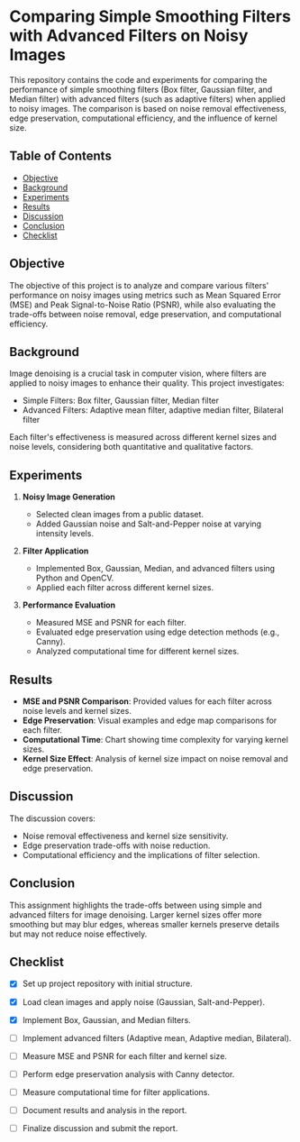 

# Comparing Simple Smoothing Filters with Advanced Filters on Noisy Images

This repository contains the code and experiments for comparing the performance of simple smoothing filters (Box filter, Gaussian filter, and Median filter) with advanced filters (such as adaptive filters) when applied to noisy images. The comparison is based on noise removal effectiveness, edge preservation, computational efficiency, and the influence of kernel size.

## Table of Contents
- [Objective](#objective)
- [Background](#background)
- [Experiments](#experiments)
- [Results](#results)
- [Discussion](#discussion)
- [Conclusion](#conclusion)
- [Checklist](#checklist)

## Objective
The objective of this project is to analyze and compare various filters' performance on noisy images using metrics such as Mean Squared Error (MSE) and Peak Signal-to-Noise Ratio (PSNR), while also evaluating the trade-offs between noise removal, edge preservation, and computational efficiency.

## Background
Image denoising is a crucial task in computer vision, where filters are applied to noisy images to enhance their quality. This project investigates:
- Simple Filters: Box filter, Gaussian filter, Median filter
- Advanced Filters: Adaptive mean filter, adaptive median filter, Bilateral filter

Each filter's effectiveness is measured across different kernel sizes and noise levels, considering both quantitative and qualitative factors.

## Experiments
1. **Noisy Image Generation**
   - Selected clean images from a public dataset.
   - Added Gaussian noise and Salt-and-Pepper noise at varying intensity levels.
   
2. **Filter Application**
   - Implemented Box, Gaussian, Median, and advanced filters using Python and OpenCV.
   - Applied each filter across different kernel sizes.
   
3. **Performance Evaluation**
   - Measured MSE and PSNR for each filter.
   - Evaluated edge preservation using edge detection methods (e.g., Canny).
   - Analyzed computational time for different kernel sizes.

## Results
- **MSE and PSNR Comparison**: Provided values for each filter across noise levels and kernel sizes.
- **Edge Preservation**: Visual examples and edge map comparisons for each filter.
- **Computational Time**: Chart showing time complexity for varying kernel sizes.
- **Kernel Size Effect**: Analysis of kernel size impact on noise removal and edge preservation.

## Discussion
The discussion covers:
- Noise removal effectiveness and kernel size sensitivity.
- Edge preservation trade-offs with noise reduction.
- Computational efficiency and the implications of filter selection.

## Conclusion
This assignment highlights the trade-offs between using simple and advanced filters for image denoising. Larger kernel sizes offer more smoothing but may blur edges, whereas smaller kernels preserve details but may not reduce noise effectively.

## Checklist
- [x] Set up project repository with initial structure.
- [x] Load clean images and apply noise (Gaussian, Salt-and-Pepper).
- [x] Implement Box, Gaussian, and Median filters.
- [ ] Implement advanced filters (Adaptive mean, Adaptive median, Bilateral).
- [ ] Measure MSE and PSNR for each filter and kernel size.
- [ ] Perform edge preservation analysis with Canny detector.
- [ ] Measure computational time for filter applications.
- [ ] Document results and analysis in the report.
- [ ] Finalize discussion and submit the report.

